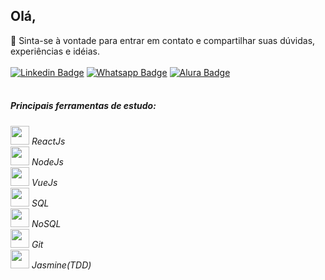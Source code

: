 


## Olá,
💬 Sinta-se à vontade para entrar em contato e compartilhar suas dúvidas, experiências e idéias.
<br>
<br>
[![Linkedin Badge](https://img.shields.io/badge/-LinkedIn-blue?style=flat-square&logo=Linkedin&logoColor=white&link=https://www.linkedin.com/in/kewineic/)](https://www.linkedin.com/in/kewineic) 
[![Whatsapp Badge](https://img.shields.io/badge/-Whatsapp-green?style=flat-square&logo=Whatsapp&logoColor=white&link=https://api.whatsapp.com/send?phone=5521976163775&text=Ol%C3%A1)](https://api.whatsapp.com/send?phone=5521976163775&text=Ol%C3%A1) 
[![Alura Badge](https://img.shields.io/badge/-Alura-1ca0f1?style=flat-square&logo=Angular&logoColor=white&link=https://cursos.alura.com.br/user/kewineic)](https://cursos.alura.com.br/user/kewineic)
<br>
<br>
##### Principais ferramentas de estudo: 
<img src="https://d2eip9sf3oo6c2.cloudfront.net/tags/images/000/000/026/full/react.png" width="30" height="30"> *ReactJs*
<br> <img src="https://seeklogo.com/images/N/nodejs-logo-FBE122E377-seeklogo.com.png" width="30" height="30"> *NodeJs* 
<br> <img src="https://upload.wikimedia.org/wikipedia/commons/thumb/9/95/Vue.js_Logo_2.svg/555px-Vue.js_Logo_2.svg.png" width="30" height="30">  *VueJs* 
<br> <img src="https://image.flaticon.com/icons/svg/29/29594.svg" width="30" height="30"> *SQL*
<br> <img src="https://cdn.onlinewebfonts.com/svg/img_369018.png" width="30" height="30"> *NoSQL*
<br> <img src="https://upload.wikimedia.org/wikipedia/commons/thumb/3/3f/Git_icon.svg/1200px-Git_icon.svg.png" width="30" height="30">  *Git* 
<br> <img src="https://upload.wikimedia.org/wikipedia/en/thumb/2/22/Logo_jasmine.svg/1200px-Logo_jasmine.svg.png" width="30" height="30">  *Jasmine(TDD)* 
<br>  
<br>






